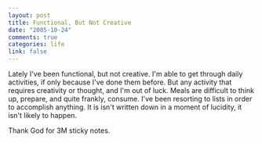 ```yaml
--- 
layout: post
title: Functional, But Not Creative
date: "2005-10-24"
comments: true
categories: life
link: false
---
```

Lately I've been functional, but not creative. I'm able to get through daily activities, if only because I've done them before. But any activity that requires creativity or thought, and I'm out of luck. Meals are difficult to think up, prepare, and quite frankly, consume. I've been resorting to lists in order to accomplish anything. It is isn't written down in a moment of lucidity, it isn't likely to happen.

Thank God for 3M sticky notes.
